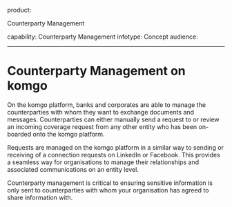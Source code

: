 product:

Counterparty Management

capability:
Counterparty Management
infotype: Concept
audience:

---

# Counterparty Management on komgo

On the komgo platform, banks and corporates are able to manage the counterparties with whom they want to exchange documents and messages. Counterparties can either manually send a request to or review an incoming coverage request from any other entity who has been on-boarded onto the komgo platform.

Requests are managed on the komgo platform in a similar way to sending or receiving of a connection requests on LinkedIn or Facebook. This provides a seamless way for organisations to manage their relationships and associated communications on an entity level.

Counterparty management is critical to ensuring sensitive information is only sent to counterparties with whom your organisation has agreed to share information with.

<!--stackedit_data:
eyJoaXN0b3J5IjpbMTU3OTE5ODAyM119
-->